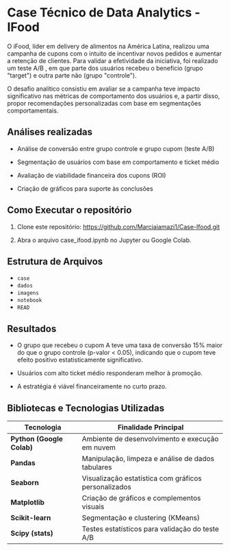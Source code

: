 # Case Técnico de Data Analytics - IFood

O iFood, líder em delivery de alimentos na América Latina, realizou uma campanha de cupons com o intuito de incentivar novos pedidos e aumentar a retenção de clientes. Para validar a efetividade da iniciativa, foi realizado um teste A/B , em que parte dos usuários recebeu o benefício (grupo "target") e outra parte não (grupo "controle").

O desafio analítico consistiu em avaliar se a campanha teve impacto significativo nas métricas de comportamento dos usuários e, a partir disso, propor recomendações personalizadas com base em segmentações comportamentais.


##  Análises realizadas
- Análise de conversão entre grupo controle e grupo cupom (teste A/B)

- Segmentação de usuários com base em comportamento e ticket médio

- Avaliação de viabilidade financeira dos cupons (ROI)

- Criação de gráficos para suporte às conclusões
  

##  Como Executar o repositório
1. Clone este repositório:
 https://github.com/Marciaiamazi1/Case-Ifood.git

2. Abra o arquivo case_ifood.ipynb no Jupyter ou Google Colab.


## Estrutura de Arquivos

- `case`
- `dados`
- `imagens`
- `notebook`
- `READ`


##  Resultados

- O grupo que recebeu o cupom A teve uma taxa de conversão 15% maior do que o grupo controle (p-valor < 0.05), indicando que o cupom teve efeito positivo estatisticamente significativo.
  
- Usuários com alto ticket médio responderam melhor à promoção.
  
- A estratégia é viável financeiramente no curto prazo.


##  Bibliotecas e Tecnologias Utilizadas


| Tecnologia               | Finalidade Principal                                       |
|--------------------------|------------------------------------------------------------|
| **Python (Google Colab)**| Ambiente de desenvolvimento e execução em nuvem           |
| **Pandas**               | Manipulação, limpeza e análise de dados tabulares         |
| **Seaborn**              | Visualização estatística com gráficos personalizados       |
| **Matplotlib**           | Criação de gráficos e complementos visuais                 |
| **Scikit-learn**         | Segmentação e clustering (KMeans)                          |
| **Scipy (stats)**        | Testes estatísticos para validação do teste A/B            |



